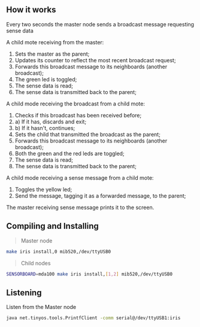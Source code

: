 ## How it works

Every two seconds the master node sends a broadcast message requesting sense data

A child mote receiving from the master:

1. Sets the master as the parent;
2. Updates its counter to reflect the most recent broadcast request;
2. Forwards this broadcast message to its neighboards (another broadcast);
3. The green led is toggled;
4. The sense data is read;
5. The sense data is transmitted back to the parent;

A child mode receiving the broadcast from a child mote:

1. Checks if this broadcast has been received before;
2. a) If it has, discards and exit;
2. b) If it hasn't, continues;
3. Sets the child that transmitted the broadcast as the parent;
4. Forwards this broadcast message to its neighboards (another broadcast);
5. Both the green and the red leds are toggled;
6. The sense data is read;
7. The sense data is transmitted back to the parent;

A child mode receiving a sense message from a child mote:

1. Toggles the yellow led;
2. Send the message, tagging it as a forwarded message, to the parent;

The master receiving sense message prints it to the screen.

## Compiling and Installing

> Master node
```bash
make iris install,0 mib520,/dev/ttyUSB0
```

> Child nodes
```bash
SENSORBOARD=mda100 make iris install,[1,2] mib520,/dev/ttyUSB0
```

## Listening

Listen from the Master node

```bash
java net.tinyos.tools.PrintfClient -comm serial@/dev/ttyUSB1:iris
```

